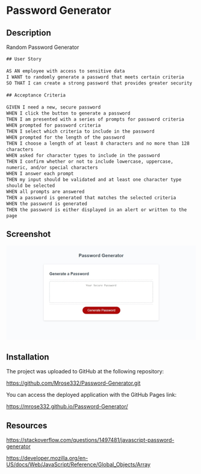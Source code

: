 # Password Generator

## Description

Random Password Generator

```
## User Story 

AS AN employee with access to sensitive data
I WANT to randomly generate a password that meets certain criteria
SO THAT I can create a strong password that provides greater security

## Acceptance Criteria

GIVEN I need a new, secure password
WHEN I click the button to generate a password
THEN I am presented with a series of prompts for password criteria
WHEN prompted for password criteria
THEN I select which criteria to include in the password
WHEN prompted for the length of the password
THEN I choose a length of at least 8 characters and no more than 128 characters
WHEN asked for character types to include in the password
THEN I confirm whether or not to include lowercase, uppercase, numeric, and/or special characters
WHEN I answer each prompt
THEN my input should be validated and at least one character type should be selected
WHEN all prompts are answered
THEN a password is generated that matches the selected criteria
WHEN the password is generated
THEN the password is either displayed in an alert or written to the page
```

## Screenshot

<img src= "assets/images/PasswordGeneratorPic.jpeg">

## Installation

 The project was uploaded to GitHub at the following repository:  

https://github.com/Mrose332/Password-Generator.git


 You can access the deployed application with the GitHub Pages link:  
 
 https://mrose332.github.io/Password-Generator/
 

## Resources
https://stackoverflow.com/questions/1497481/javascript-password-generator

https://developer.mozilla.org/en-US/docs/Web/JavaScript/Reference/Global_Objects/Array